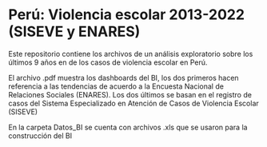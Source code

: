 # Perú: Violencia escolar 2013-2022 (SISEVE y ENARES)

Este repositorio contiene los archivos de un análisis exploratorio sobre los últimos 9 años en de los casos de violencia escolar en Perú.

El archivo .pdf muestra los dashboards del BI, los dos primeros hacen referencia a las tendencias de acuerdo a la Encuesta Nacional de Relaciones Sociales (ENARES). Los dos últimos se basan en el registro de casos del  Sistema Especializado en Atención de Casos de Violencia Escolar (SISEVE)

En la carpeta Datos_BI se cuenta con archivos .xls que se usaron para la construcción del BI
